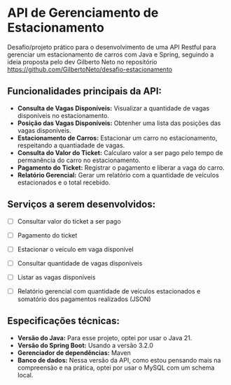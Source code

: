 # API de Gerenciamento de Estacionamento

Desafio/projeto prático para o desenvolvimento de uma API Restful para gerenciar um estacionamento de carros com Java e Spring, seguindo a ideia proposta pelo dev Gilberto Neto no repositório https://github.com/GilbertoNeto/desafio-estacionamento

## Funcionalidades principais da API:

- **Consulta de Vagas Disponíveis:** Visualizar a quantidade de vagas disponíveis no estacionamento.
- **Posição das Vagas Disponíveis:** Obtenher uma lista das posições das vagas disponíveis.
- **Estacionamento de Carros:** Estacionar um carro no estacionamento, respeitando a quantiadade de vagas.
- **Consulta do Valor do Ticket:** Calcularo valor a ser pago pelo tempo de permanência do carro no estacionamento.
- **Pagamento do Ticket:** Registrar o pagamento e liberar a vaga do carro.
- **Relatório Gerencial:** Gerar um relatório com a quantidade de veículos estacionados e o total recebido.


## Serviços a serem desenvolvidos:

- [ ] Consultar valor do ticket a ser pago
- [ ] Pagamento do ticket
- [ ] Estacionar o veículo em vaga disponível 
- [ ] Consultar quantidade de vagas disponíveis 
- [ ] Listar as vagas disponíveis
- [ ] Relatório gerencial com quantidade de veículos estacionados e somatório dos pagamentos realizados (JSON)




## Especificações técnicas:

- **Versão do Java:** Para esse projeto, optei por usar o Java 21.
- **Versão do Spring Boot:** Usando a versão 3.2.0
- **Gerenciador de dependências:** Maven
- **Banco de dados:** Nessa versão da API, como estou pensando mais na compreensão e na prática, optei por usar o MySQL com um schema local. 
